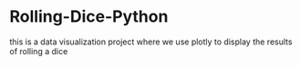 # Rolling-Dice-Python
this is a data visualization project where we use plotly to display the results of rolling a dice 
